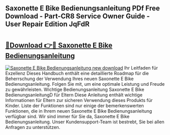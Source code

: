 ## Saxonette E Bike Bedienungsanleitung PDf Free Download - Part-CR8 Service Owner Guide - User Repair Edition JqFdR

# <h2><a href="http://df1g3rp.blite.top/?on=Saxonette+E+Bike+Bedienungsanleitung">🔗Download 👉🔴 Saxonette E Bike Bedienungsanleitung</a></h2>

[![Saxonette E Bike Bedienungsanleitung new download](https://i.imgur.com/lujVjoI.png)](http://df1g3rp.blite.top/?on=Saxonette+E+Bike+Bedienungsanleitung)
Ihr Leitfaden für Exzellenz Dieses Handbuch enthält eine detaillierte Roadmap für die Beherrschung der Verwendung Ihres neuen Saxonette E Bike Bedienungsanleitung. Folgen Sie mit, um eine optimale Leistung und Freude zu gewährleisten. Wichtige Bedienungsanleitung Saxonette E Bike BedienungsanleitungD für Eltern Diese Anleitung enthält wichtige Informationen für Eltern zur sicheren Verwendung dieses Produkts für Kinder. Liste der Funktionen sind nur einige der bemerkenswerten Funktionen, die in Ihrem neuen Saxonette E Bike Bedienungsanleitung verfügbar sind. Wir sind immer für Sie da, Saxonette E Bike Bedienungsanleitung. Unser Kundensupport-Team ist bestrebt, Sie bei allen Anfragen zu unterstützen.
